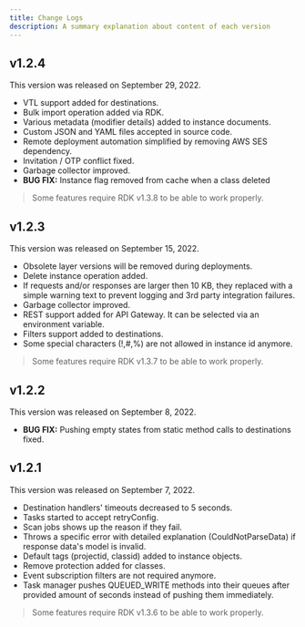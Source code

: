 ```yaml
---
title: Change Logs
description: A summary explanation about content of each version
---
```


## v1.2.4

This version was released on September 29, 2022.

- VTL support added for destinations.
- Bulk import operation added via RDK.
- Various metadata (modifier details) added to instance documents.
- Custom JSON and YAML files accepted in source code.
- Remote deployment automation simplified by removing AWS SES dependency.
- Invitation / OTP conflict fixed.
- Garbage collector improved.
- **BUG FIX:** Instance flag removed from cache when a class deleted

> Some features require RDK v1.3.8 to be able to work properly.

## v1.2.3

This version was released on September 15, 2022.

- Obsolete layer versions will be removed during deployments.
- Delete instance operation added.
- If requests and/or responses are larger then 10 KB, they replaced with a simple warning text to prevent logging and 3rd party integration failures.
- Garbage collector improved.
- REST support added for API Gateway. It can be selected via an environment variable.
- Filters support added to destinations.
- Some special characters (!,#,%) are not allowed in instance id anymore.

> Some features require RDK v1.3.7 to be able to work properly.

## v1.2.2

This version was released on September 8, 2022.

- **BUG FIX:** Pushing empty states from static method calls to destinations fixed.

## v1.2.1

This version was released on September 7, 2022.

- Destination handlers' timeouts decreased to 5 seconds.
- Tasks started to accept retryConfig.
- Scan jobs shows up the reason if they fail.
- Throws a specific error with detailed explanation (CouldNotParseData) if response data's model is invalid.
- Default tags (projectid, classid) added to instance objects.
- Remove protection added for classes.
- Event subscription filters are not required anymore.
- Task manager pushes QUEUED_WRITE methods into their queues after provided amount of seconds instead of pushing them immediately.

> Some features require RDK v1.3.6 to be able to work properly.
